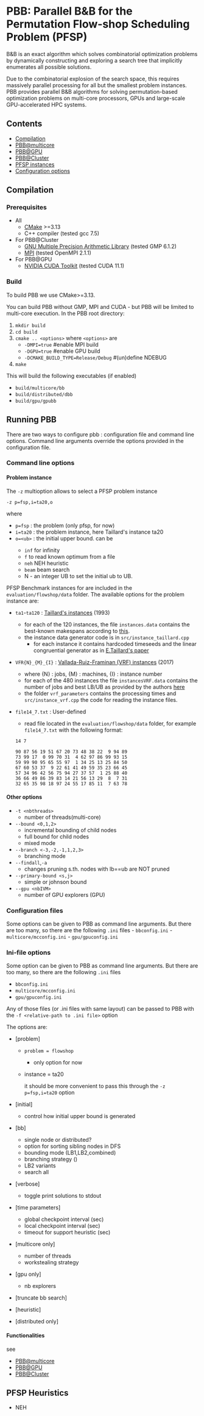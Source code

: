 # PBB: Parallel B&B for the Permutation Flow-shop Scheduling Problem (PFSP)

B&B is an exact algorithm which solves combinatorial optimization problems by dynamically constructing and exploring a search tree that implicitly enumerates all possible solutions.

Due to the combinatorial explosion of the search space, this requires massively parallel processing for all but the smallest problem instances. PBB provides parallel B&B algorithms for solving permutation-based optimization problems on multi-core processors, GPUs and large-scale GPU-accelerated HPC systems.

## Contents
- [Compilation](#compilation)
- [PBB@multicore](./multicore/README.md)
- [PBB@GPU](./multicore/README.md)
- [PBB@Cluster](./distributed/README.md)
- [PFSP instances](#instances)
- [Configuration options](#configuration)



## Compilation

### Prerequisites
- All
    - [CMake](https://cmake.org/) >=3.13
    - C++ compiler (tested gcc 7.5)
- For PBB@Cluster
    - [GNU Multiple Precision Arithmetic Library](https://gmplib.org/) (tested GMP 6.1.2)
    - [MPI](https://www.open-mpi.org/) (tested OpenMPI 2.1.1)
- For PBB@GPU
    - [NVIDIA CUDA Toolkit](https://developer.nvidia.com/cuda-toolkit) (tested CUDA 11.1)

### Build
To build PBB we use CMake>=3.13.

You can build PBB without GMP, MPI and CUDA - but PBB will be limited to multi-core execution.
In the PBB root directory:

1. `mkdir build`
2. `cd build`
3. `cmake .. <options>` where `<options>` are
    - `-DMPI=true` #enable MPI build
    - `-DGPU=true` #enable GPU build
    - `-DCMAKE_BUILD_TYPE=Release/Debug` #(un)define NDEBUG
4. `make`

This will build the following executables (if enabled)
- `build/multicore/bb`
- `build/distributed/dbb`
- `build/gpu/gpubb`


## Running PBB

There are two ways to configure pbb : configuration file and command line options.
Command line arguments override the options provided in the configuration file.

### Command line options

#### Problem instance

The `-z` multioption allows to select a PFSP problem instance

```
-z p=fsp,i=ta20,o
```

where
- `p=fsp` : the problem (only pfsp, for now)
- `i=ta20` : the problem instance, here Taillard's instance ta20
- `o=<ub>` : the initial upper bound. <ub> can be
    - `inf` for infinity
    - `f` to read known optimum from a file
    - `neh` NEH heuristic
    - `beam` beam search
    - N - an integer UB to set the initial ub to UB.

PFSP Benchmark instances for are included in the `evaluation/flowshop/data` folder.
The available options for the problem instance are:

- `ta1`-`ta120` : [Taillard's instances](http://mistic.heig-vd.ch/taillard/problemes.dir/ordonnancement.dir/ordonnancement.html) (1993)
    - for each of the 120 instances, the file `instances.data` contains the best-known makespans according to [this](http://mistic.heig-vd.ch/taillard/problemes.dir/ordonnancement.dir/ordonnancement.html).
    - the instance data generator code is in `src/instance_taillard.cpp`
        - for each instance it contains hardcoded timeseeds and the linear congruential generator as in [E.Taillard's paper](http://mistic.heig-vd.ch/taillard/articles.dir/Taillard1993EJOR.pdf)

- `VFR{N}_{M}_{I}` : [Vallada-Ruiz-Framinan (VRF) instances](http://soa.iti.es/problem-instances) (2017)
    - where {N} : jobs, {M} : machines, {I} : instance number
    - for each of the 480 instances the file `instancesVRF.data` contains the number of jobs and best LB/UB as provided by the authors [here](http://soa.iti.es/problem-instances)
    - the folder `vrf_parameters` contains the processing times and `src/instance_vrf.cpp` the code for reading the instance files.

- `file14_7.txt` : User-defined
    - read file located in the `evaluation/flowshop/data` folder, for example `file14_7.txt` with the following format:

    ```
    14 7

    90 87 56 19 51 67 20 73 48 38 22  9 94 89
    73 99 17  0 99 70 31  4 62 97 86 99 93 15
    59 99 90 95 65 55 97  1 34 25 13 25 84 50
    67 60 53 37  9 22 61 41 49 59 35 23 66 45
    57 34 96 42 56 75 94 27 37 57  1 25 88 40
    36 66 49 86 39 83 14 21 56 13 29  8  7 31
    32 65 35 98 18 97 24 55 17 85 11  7 63 78
    ```    




#### Other options
- `-t <nbthreads>`
    - number of threads(multi-core)
- `--bound <0,1,2>`
    - incremental bounding of child nodes
    - full bound for child nodes
    - mixed mode    
- `--branch <-3,-2,-1,1,2,3>`
    - branching mode
- `--findall`,`-a`
    - changes pruning s.th. nodes with lb==ub are NOT pruned
- `--primary-bound <s,j>`
    - simple or johnson bound
- `--gpu <nbIVM>`
    - number of GPU explorers (GPU)




### Configuration files

Some options can be given to PBB as command line arguments. But there are too many, so there are the following `.ini` files
    - `bbconfig.ini`
    - `multicore/mcconfig.ini`
    - `gpu/gpuconfig.ini`


### Ini-file options

Some option can be given to PBB as command line arguments. But there are too many, so there are the following `.ini` files
- `bbconfig.ini`
- `multicore/mcconfig.ini`
- `gpu/gpuconfig.ini`

Any of those files (or .ini files with same layout) can be passed to PBB with the `-f <relative-path to .ini file>` option

The options are:
- [problem]
    - `problem = flowshop`
        - only option for now
    - instance = ta20

        it should be more convenient to pass this through the `-z p=fsp,i=ta20` option

- [initial]
    - control how initial upper bound is generated

- [bb]
    - single node or distributed?
    - option for sorting sibling nodes in DFS
    - bounding mode (LB1,LB2,combined)
    - branching strategy ()
    - LB2 variants
    - search all

- [verbose]
    - toggle print solutions to stdout

- [time parameters]
    - global checkpoint interval (sec)
    - local checkpoint interval (sec)
    - timeout for support heuristic (sec)

- [multicore only]
    - number of threads
    - workstealing strategy

- [gpu only]
    - nb explorers

- [truncate bb search]

- [heuristic]

- [distributed only]



#### Functionalities
see
- [PBB@multicore](./multicore/README.md)
- [PBB@GPU](./multicore/README.md)
- [PBB@Cluster](./distributed/README.md)


## PFSP Heuristics

- NEH
